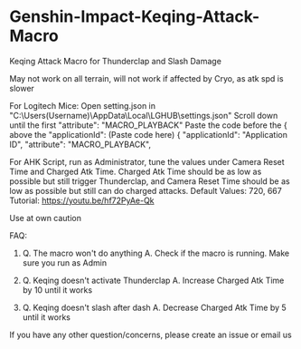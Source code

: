 # Genshin-Impact-Keqing-Attack-Macro
Keqing Attack Macro for Thunderclap and Slash Damage

May not work on all terrain, will not work if affected by Cryo, as atk spd is slower

For Logitech Mice:
  Open setting.json in "C:\Users\(Username)\AppData\Local\LGHUB\settings.json"
  Scroll down until the first "attribute": "MACRO_PLAYBACK"
  Paste the code before the { above the "applicationId":
      (Paste code here)
       {
        "applicationId": "Application ID",
        "attribute": "MACRO_PLAYBACK",



For AHK Script, run as Administrator, tune the values under Camera Reset Time and Charged Atk Time. Charged Atk Time should be as low as possible but still trigger Thunderclap, and Camera Reset Time should be as low as possible but still can do charged attacks. 
Default Values: 720, 667
Tutorial: https://youtu.be/hf72PyAe-Qk

Use at own caution


FAQ:
1) Q. The macro won't do anything
   A. Check if the macro is running. Make sure you run as Admin
   
2) Q. Keqing doesn't activate Thunderclap
   A. Increase Charged Atk Time by 10 until it works
 
3) Q. Keqing doesn't slash after dash
   A. Decrease Charged Atk Time by 5 until it works
   
If you have any other question/concerns, please create an issue or email us
